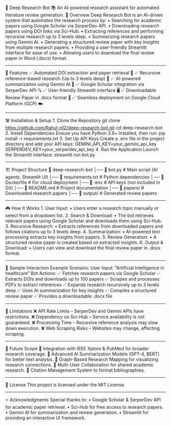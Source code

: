 🤖 Deep Research Bot 📚
An AI-powered research assistant for automated literature review generation.
🚀 Overview
Deep Research Bot is an AI-driven system that automates the research process by:
•	Searching for academic papers using Google Scholar via SerperDev API.
•	Downloading research papers using DOI links via Sci-Hub.
•	Extracting references and performing recursive research up to 3 levels deep.
•	Summarizing research papers using Gemini AI.
•	Generating a structured review paper with key insights from multiple research papers.
•	Providing a user-friendly Streamlit interface for ease of use.
•	Allowing users to download the final review paper in Word (.docx) format.
________________________________________
🎯 Features
✅ Automated DOI extraction and paper retrieval 📄
✅ Recursive reference-based research (Up to 3 levels deep) 🔄
✅ AI-powered summarization using Gemini AI 🤖
✅ Google Scholar integration via SerperDev API 🔍
✅ User-friendly Streamlit interface 🖥️
✅ Downloadable Review Paper in .docx format 📂
✅ Seamless deployment on Google Cloud Platform (GCP) ☁️
________________________________________
🛠️ Installation & Setup
1️. Clone the Repository
git clone https://github.com/Rahul-n12/deep-research-bot.git
cd deep-research-bot
2️. Install Dependencies
Ensure you have Python 3.9+ installed, then run:
pip install -r requirements.txt
3️. Set Up API Keys
Create a .env file in the project directory and add your API keys:
GEMINI_API_KEY=your_gemini_api_key
SERPERDEV_KEY=your_serperdev_api_key
4️. Run the Application
Launch the Streamlit interface:
streamlit run bot.py
________________________________________
🏗️ Project Structure
📂 deep-research-bot
│── 📜 bot.py              # Main script (AI agents, Streamlit UI)
│── 📜 requirements.txt    # Python dependencies
│── 📜 Dockerfile          # For cloud deployment
│── 📜 .env                # API keys (not included in Git)
│── 📜 README.md           # Project documentation
│── 📂 papers/             # Downloaded research papers
│── 📂 output/             # Generated review papers
________________________________________
🎮 How It Works
1️. User Input:
•	Users enter a research topic manually or select from a dropdown list.
2. Search & Download:
•	The bot retrieves relevant papers using Google Scholar and downloads them using Sci-Hub.
3️. Recursive Research:
•	Extracts references from downloaded papers and follows citations up to 3 levels deep.
4️. Summarization:
•	AI-powered text processing extracts key insights from papers.
5️. Review Generation:
•	A structured review paper is created based on extracted insights.
6️. Output & Download:
•	Users can view and download the final review paper in .docx format.
________________________________________
📸 Sample Interaction
Example Scenario:
User Input: "Artificial Intelligence in healthcare"
Bot Actions:
✅ Fetches research papers via Google Scholar
✅ Extracts DOIs and downloads up to 100 papers
✅ Scrapes and processes PDFs to extract references
✅ Expands research recursively up to 3 levels deep
✅ Uses AI summarization for key insights
✅ Compiles a structured review paper
✅ Provides a downloadable .docx file
________________________________________
🚧 Limitations
❌ API Rate Limits – SerperDev and Gemini APIs have restrictions.
❌ Dependency on Sci-Hub – Service availability is not guaranteed.
❌ Processing Time – Recursive reference analysis may slow down execution.
❌ Web Scraping Risks – Websites may change, affecting scraping.
________________________________________
🔮 Future Scope
🔹 Integration with IEEE Xplore & PubMed for broader research coverage.
🔹 Advanced AI Summarization Models (GPT-4, BERT) for better text analysis.
🔹 Graph-Based Research Mapping for visualizing research connections.
🔹 Multi-User Collaboration for shared academic research.
🔹 Citation Management System to format bibliographies.
________________________________________
📝 License
This project is licensed under the MIT License.
________________________________________
⭐ Acknowledgments
Special thanks to:
•	Google Scholar & SerperDev API for academic paper retrieval.
•	Sci-Hub for free access to research papers.
•	Gemini AI for summarization and review generation.
•	Streamlit for providing an interactive UI framework.

